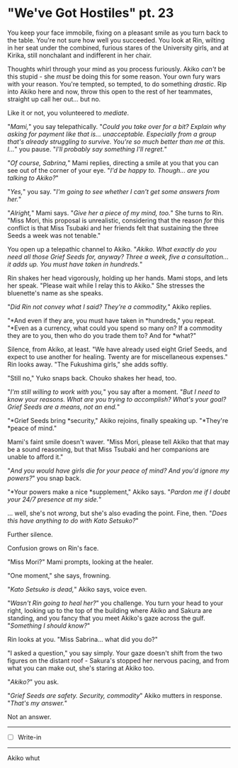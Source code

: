 # "We've Got Hostiles" pt. 23

You keep your face immobile, fixing on a pleasant smile as you turn back to the table. You're not sure how well you succeeded. You look at Rin, wilting in her seat under the combined, furious stares of the University girls, and at Kirika, still nonchalant and indifferent in her chair.

Thoughts whirl through your mind as you process furiously. Akiko *can't* be this stupid - she *must* be doing this for some reason. Your own fury wars with your reason. You're tempted, so tempted, to do something *drastic*. Rip into Akiko here and now, throw this open to the rest of her teammates, straight up call her out... but no.

Like it or not, you volunteered to *mediate*.

"*Mami,*" you say telepathically. "*Could you take over for a bit? Explain why asking for payment like that is... unacceptable. Especially from a group that's already struggling to survive. You're so much better than me at this. I...*" you pause. "*I'll probably say something I'll regret.*"

"*Of course, Sabrina,*" Mami replies, directing a smile at you that you can see out of the corner of your eye. "*I'd be happy to. Though... are you talking to Akiko?*"

"*Yes,*" you say. "*I'm going to see whether I can't get some answers from her.*"

"*Alright,*" Mami says. "*Give her a piece of my mind, too.*" She turns to Rin. "Miss Mori, this proposal is unrealistic, considering that the reason *for* this conflict is that Miss Tsubaki and her friends felt that sustaining the three Seeds a week was not tenable."

You open up a telepathic channel to Akiko. "*Akiko. What exactly do you need all those Grief Seeds for, anyway? Three a week, five a consultation... it adds up. You must have taken in hundreds.*"

Rin shakes her head vigorously, holding up her hands. Mami stops, and lets her speak. "Please wait while I relay this to Akiko." She stresses the bluenette's name as she speaks.

"*Did Rin not convey what I said? They're a commodity,*" Akiko replies.

"\*And even if they are, you must have taken in \*hundreds," you repeat. "\*Even as a currency, what could you spend so many on? If a commodity they are to you, then who do you trade them to? And for \*what?"

Silence, from Akiko, at least. "We have already used eight Grief Seeds, and expect to use another for healing. Twenty are for miscellaneous expenses." Rin looks away. "The Fukushima girls," she adds softly.

"Still no," Yuko snaps back. Chouko shakes her head, too.

"*I'm still willing to work with you,*" you say after a moment. "*But I need to know your reasons. What *are* you trying to accomplish? What's your *goal*? Grief Seeds are a means, not an end.*"

"\*Grief Seeds bring \*security," Akiko rejoins, finally speaking up. "\*They're \*peace of mind."

Mami's faint smile doesn't waver. "Miss Mori, please tell Akiko that that may be a sound reasoning, but that Miss Tsubaki and her companions are unable to afford it."

"*And you would have girls *die* for your peace of mind? And you'd ignore my powers?*" you snap back.

"\*Your powers make a nice \*supplement," Akiko says. "*Pardon me if I doubt your 24/7 presence at my side.*"

... well, she's not *wrong*, but she's also evading the point. Fine, then. "*Does this have anything to do with Kato Setsuko?*"

Further silence.

Confusion grows on Rin's face.

"Miss Mori?" Mami prompts, looking at the healer.

"One moment," she says, frowning.

"*Kato Setsuko is dead,*" Akiko says, voice even.

"*Wasn't Rin going to heal her?*" you challenge. You turn your head to your right, looking up to the top of the building where Akiko and Sakura are standing, and you fancy that you meet Akiko's gaze across the gulf. "*Something I should know?*"

Rin looks at you. "Miss Sabrina... what did you do?"

"I asked a question," you say simply. Your gaze doesn't shift from the two figures on the distant roof - Sakura's stopped her nervous pacing, and from what you can make out, she's staring at Akiko too.

"*Akiko?*" you ask.

"*Grief Seeds are safety. Security, commodity*" Akiko mutters in response. "*That's my answer.*"

Not an answer.

---

- [ ] Write-in

---

Akiko whut
